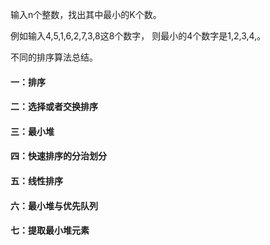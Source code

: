 输入n个整数，找出其中最小的K个数。

例如输入4,5,1,6,2,7,3,8这8个数字， 则最小的4个数字是1,2,3,4,。

不同的排序算法总结。

#### 一：排序 

#### 二：选择或者交换排序

#### 三：最小堆

#### 四：快速排序的分治划分

#### 五：线性排序

#### 六：最小堆与优先队列

#### 七：提取最小堆元素

